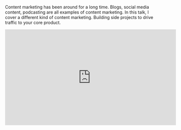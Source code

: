 Content marketing has been around for a long time. Blogs, social media content, podcasting are all examples of content marketing. In this talk, I cover a different kind of content marketing. Building side projects to drive traffic to your core product.

<iframe width="560" height="315" src="https://www.youtube.com/embed/UX_kRelOmf0?list=PLyCWhRjveep36FQsscfjvkNd6lu1Xa8zF" frameborder="0" allowfullscreen></iframe>
